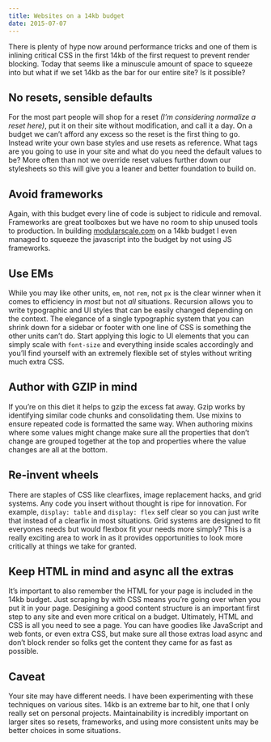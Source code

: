 ```yaml
---
title: Websites on a 14kb budget
date: 2015-07-07
---
```


There is plenty of hype now around performance tricks and one of them is inlining critical CSS in the first 14kb of the first request to prevent render blocking. Today that seems like a minuscule amount of space to squeeze into but what if we set 14kb as the bar for our entire site? Is it possible?

## No resets, sensible defaults

For the most part people will shop for a reset _(I’m considering normalize a reset here)_, put it on their site without modification, and call it a day. On a budget we can’t afford any excess so the reset is the first thing to go. Instead write your own base styles and use resets as reference. What tags are you going to use in your site and what do you need the default values to be? More often than not we override reset values further down our stylesheets so this will give you a leaner and better foundation to build on.

## Avoid frameworks

Again, with this budget every line of code is subject to ridicule and removal. Frameworks are great toolboxes but we have no room to ship unused tools to production. In building [modularscale.com](http://www.modularscale.com) on a 14kb budget I even managed to squeeze the javascript into the budget by not using JS frameworks.

## Use EMs

While you may like other units, `em`, not `rem`, not `px` is the clear winner when it comes to efficiency in _most_ but not _all_ situations. Recursion allows you to write typographic and UI styles that can be easily changed depending on the context. The elegance of a single typographic system that you can shrink down for a sidebar or footer with one line of CSS is something the other units can’t do. Start applying this logic to UI elements that you can simply scale with `font-size` and everything inside scales accordingly and you’ll find yourself with an extremely flexible set of styles without writing much extra CSS.

## Author with GZIP in mind

If you’re on this diet it helps to gzip the excess fat away. Gzip works by identifying similar code chunks and consolidating them. Use mixins to ensure repeated code is formatted the same way. When authoring mixins where some values might change make sure all the properties that don’t change are grouped together at the top and properties where the value changes are all at the bottom.

## Re-invent wheels

There are staples of CSS like clearfixes, image replacement hacks, and grid systems. Any code you insert without thought is ripe for innovation. For example, `display: table` and `display: flex` self clear so you can just write that instead of a clearfix in most situations. Grid systems are designed to fit everyones needs but would flexbox fit your needs more simply? This is a really exciting area to work in as it provides opportunities to look more critically at things we take for granted.

## Keep HTML in mind and async all the extras

It’s important to also remember the HTML for your page is included in the 14kb budget. Just scraping by with CSS means you’re going over when you put it in your page. Desigining a good content structure is an important first step to any site and even more critical on a budget. Ultimately, HTML and CSS is all you need to see a page. You can have goodies like JavaScript and web fonts, or even extra CSS, but make sure all those extras load async and don’t block render so folks get the content they came for as fast as possible.

## Caveat

Your site may have different needs. I have been experimenting with these techniques on various sites. 14kb is an extreme bar to hit, one that I only really set on personal projects. Maintainability is incredibly important on larger sites so resets, frameworks, and using more consistent units may be better choices in some situations.